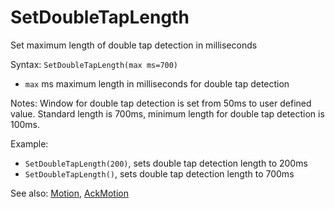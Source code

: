 # SetDoubleTapLength

Set maximum length of double tap detection in milliseconds

Syntax: `SetDoubleTapLength(max ms=700)`

* `max` ms maximum length in milliseconds for double tap detection 

Notes: Window for double tap detection is set from 50ms to user defined value. Standard length is 700ms, minimum length for double tap detection is 100ms.

Example:

* `SetDoubleTapLength(200)`, sets double tap detection length to 200ms 
* `SetDoubleTapLength()`, sets double tap detection length to 700ms 

See also: [Motion](/api-native-functions/motion.md), [AckMotion](/api-native-functions/ackmotion.md)

